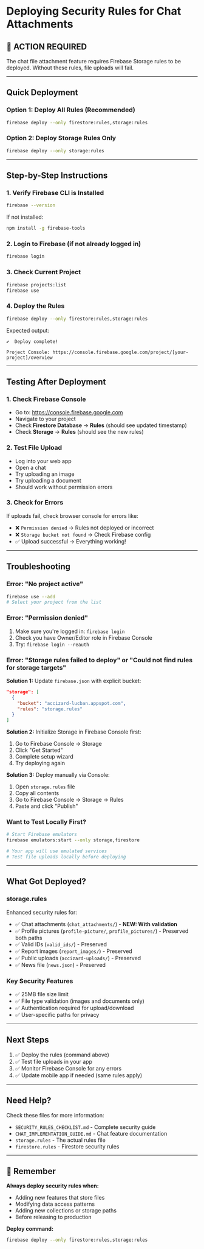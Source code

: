 # Deploying Security Rules for Chat Attachments

## 🚨 **ACTION REQUIRED**

The chat file attachment feature requires Firebase Storage rules to be deployed. Without these rules, file uploads will fail.

---

## Quick Deployment

### Option 1: Deploy All Rules (Recommended)
```bash
firebase deploy --only firestore:rules,storage:rules
```

### Option 2: Deploy Storage Rules Only
```bash
firebase deploy --only storage:rules
```

---

## Step-by-Step Instructions

### 1. **Verify Firebase CLI is Installed**
```bash
firebase --version
```

If not installed:
```bash
npm install -g firebase-tools
```

### 2. **Login to Firebase** (if not already logged in)
```bash
firebase login
```

### 3. **Check Current Project**
```bash
firebase projects:list
firebase use
```

### 4. **Deploy the Rules**
```bash
firebase deploy --only firestore:rules,storage:rules
```

Expected output:
```
✔  Deploy complete!

Project Console: https://console.firebase.google.com/project/[your-project]/overview
```

---

## Testing After Deployment

### 1. **Check Firebase Console**
- Go to: https://console.firebase.google.com
- Navigate to your project
- Check **Firestore Database** → **Rules** (should see updated timestamp)
- Check **Storage** → **Rules** (should see the new rules)

### 2. **Test File Upload**
- Log into your web app
- Open a chat
- Try uploading an image
- Try uploading a document
- Should work without permission errors

### 3. **Check for Errors**
If uploads fail, check browser console for errors like:
- ❌ `Permission denied` → Rules not deployed or incorrect
- ❌ `Storage bucket not found` → Check Firebase config
- ✅ Upload successful → Everything working!

---

## Troubleshooting

### Error: "No project active"
```bash
firebase use --add
# Select your project from the list
```

### Error: "Permission denied"
1. Make sure you're logged in: `firebase login`
2. Check you have Owner/Editor role in Firebase Console
3. Try: `firebase login --reauth`

### Error: "Storage rules failed to deploy" or "Could not find rules for storage targets"

**Solution 1:** Update `firebase.json` with explicit bucket:
```json
"storage": [
  {
    "bucket": "accizard-lucban.appspot.com",
    "rules": "storage.rules"
  }
]
```

**Solution 2:** Initialize Storage in Firebase Console first:
1. Go to Firebase Console → Storage
2. Click "Get Started"
3. Complete setup wizard
4. Try deploying again

**Solution 3:** Deploy manually via Console:
1. Open `storage.rules` file
2. Copy all contents
3. Go to Firebase Console → Storage → Rules
4. Paste and click "Publish"

### Want to Test Locally First?
```bash
# Start Firebase emulators
firebase emulators:start --only storage,firestore

# Your app will use emulated services
# Test file uploads locally before deploying
```

---

## What Got Deployed?

### storage.rules
Enhanced security rules for:
- ✅ Chat attachments (`chat_attachments/`) - **NEW: With validation**
- ✅ Profile pictures (`profile-picture/`, `profile_pictures/`) - Preserved both paths
- ✅ Valid IDs (`valid_ids/`) - Preserved
- ✅ Report images (`report_images/`) - Preserved
- ✅ Public uploads (`accizard-uploads/`) - Preserved
- ✅ News file (`news.json`) - Preserved

### Key Security Features
- ✅ 25MB file size limit
- ✅ File type validation (images and documents only)
- ✅ Authentication required for upload/download
- ✅ User-specific paths for privacy

---

## Next Steps

1. ✅ Deploy the rules (command above)
2. ✅ Test file uploads in your app
3. ✅ Monitor Firebase Console for any errors
4. ✅ Update mobile app if needed (same rules apply)

---

## Need Help?

Check these files for more information:
- `SECURITY_RULES_CHECKLIST.md` - Complete security guide
- `CHAT_IMPLEMENTATION_GUIDE.md` - Chat feature documentation
- `storage.rules` - The actual rules file
- `firestore.rules` - Firestore security rules

---

## 📝 Remember

**Always deploy security rules when:**
- Adding new features that store files
- Modifying data access patterns
- Adding new collections or storage paths
- Before releasing to production

**Deploy command:**
```bash
firebase deploy --only firestore:rules,storage:rules
```


